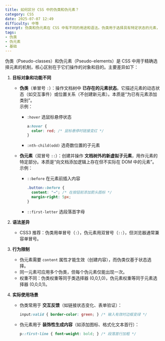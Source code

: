 ```yaml
---
title: 如何区分 CSS 中的伪类和伪元素？
category: CSS
date: 2025-07-07 12:49
difficulty: 中等
excerpt: 伪类和伪元素在 CSS 中有不同的用途和语法。伪类用于选择具有特定状态的元素，而伪元素用于操作虚拟子元素。
tags:
- 伪类
- 伪元素
- 基础
---
```

伪类（Pseudo-classes）和伪元素（Pseudo-elements）是 CSS 中用于精确选择元素的机制，核心区别在于它们操作的对象和目的。主要差异如下：  

1. **目标对象和功能不同**  
   - **伪类**（单冒号 `:`）：操作文档树中 **已存在的元素状态**。它描述元素的动态状态（如交互事件）或位置关系（不创建新元素）。本质是“为已有元素添加类别”。  
     示例：  
     - `:hover` 选鼠标悬停状态  
       ```css
       a:hover {
         color: red; /* 鼠标悬停时链接变红 */
       }
       ```
     - `:nth-child(odd)` 选奇数位置的子元素  

   - **伪元素**（双冒号 `::`）：创建并操作 **文档树外的新虚拟子元素**，用作元素的特定部分。本质是“向文档添加逻辑上存在但不实际在 DOM 中的元素”。  
     示例：  
     - `::before` 在元素前插入内容  
       ```css
       .button::before {
         content: "→"; /* 在按钮前添加箭头图标 */
         margin-right: 5px;
       }
       ```
     - `::first-letter` 选段落首字母  

2. **语法差异**  
   - CSS3 推荐：伪类用单冒号（`:`），伪元素用双冒号（`::`），但浏览器通常兼容单冒号。  

3. **行为限制**  
   - 伪元素需要 `content` 属性才能生效（创建内容），而伪类仅基于状态选择。
   - 同一元素可应用多个伪类，但每个伪元素仅能出现一次。
   - 权重不同：伪类权重等同于类选择器 (0,0,1,0)，伪元素权重等同于元素选择器 (0,0,0,1)。  

4. **实际使用场景**  
   - 伪类常用于 **交互反馈**（如链接状态变化、表单验证）：
     ```css
     input:valid { border-color: green; } /* 输入有效时边框变绿 */
     ```
   - 伪元素用于 **装饰性生成内容**（如添加图标、格式化文本首行）：
     ```css
     p::first-line { font-weight: bold; } /* 段落首行加粗 */
     ```
